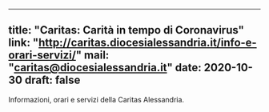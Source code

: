 
---
title: "Caritas: Carità in tempo di Coronavirus"
link: "http://caritas.diocesialessandria.it/info-e-orari-servizi/"
mail: "caritas@diocesialessandria.it"
date: 2020-10-30
draft: false
---

Informazioni, orari e servizi della Caritas Alessandria.
